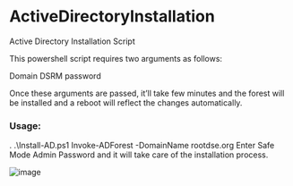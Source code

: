 # ActiveDirectoryInstallation
Active Directory Installation Script

This powershell script requires two arguments as follows:

Domain
DSRM password

Once these arguments are passed, it’ll take few minutes and the forest will be installed and a reboot will reflect the changes automatically.

### Usage: 
. .\Install-AD.ps1
Invoke-ADForest -DomainName rootdse.org
Enter Safe Mode Admin Password and it will take care of the installation process. 

![image](https://user-images.githubusercontent.com/46210620/147859346-e4222e53-ec03-4c13-af5d-1f5ed1744295.png)
